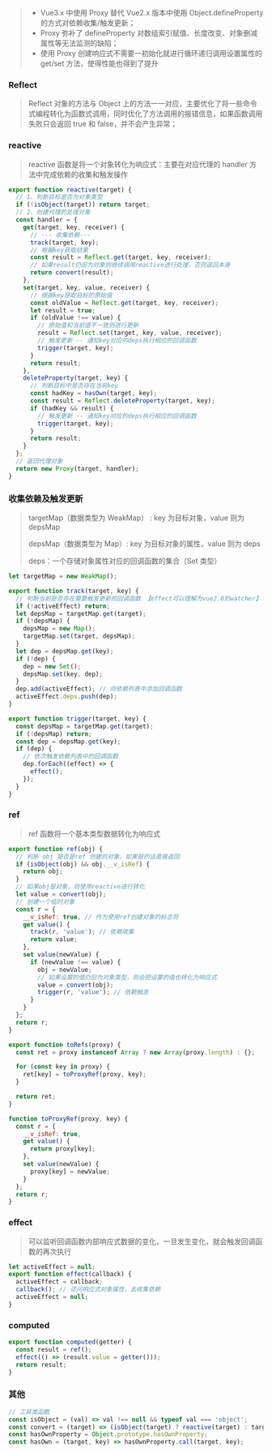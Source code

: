 > - Vue3.x 中使用 Proxy 替代 Vue2.x 版本中使用 Object.defineProperty 的方式对依赖收集/触发更新；
> - Proxy 弥补了 defineProperty 对数组索引赋值、长度改变、对象删减属性等无法监测的缺陷；
> - 使用 Proxy 创建响应式不需要一初始化就进行循环递归调用设置属性的 get/set 方法，使得性能也得到了提升

### Reflect

> Reflect 对象的方法与 Object 上的方法一一对应，主要优化了将一些命令式编程转化为函数式调用，同时优化了方法调用的报错信息，如果函数调用失败只会返回 true 和 false，并不会产生异常；

### reactive

> reactive 函数是将一个对象转化为响应式：主要在对应代理的 handler 方法中完成依赖的收集和触发操作

```js
export function reactive(target) {
  // 1、判断目标是否为对象类型
  if (!isObject(target)) return target;
  // 2、创建代理的处理对象
  const handler = {
    get(target, key, receiver) {
      // --- 收集依赖---
      track(target, key);
      // 根据key获取结果
      const result = Reflect.get(target, key, receiver);
      // 如果result仍旧为对象则继续调用reactive进行处理，否则返回本身
      return convert(result);
    },
    set(target, key, value, receiver) {
      // 根据key获取目标的原始值
      const oldValue = Reflect.get(target, key, receiver);
      let result = true;
      if (oldValue !== value) {
        // 原始值和当前值不一致则进行更新
        result = Reflect.set(target, key, value, receiver);
        // 触发更新 -- 通知key对应的deps执行相应的回调函数
        trigger(target, key);
      }
      return result;
    },
    deleteProperty(target, key) {
      // 判断目标中是否存在当前key
      const hadKey = hasOwn(target, key);
      const result = Reflect.deleteProperty(target, key);
      if (hadKey && result) {
        // 触发更新 -- 通知key对应的deps执行相应的回调函数
        trigger(target, key);
      }
      return result;
    }
  };
  // 返回代理对象
  return new Proxy(target, handler);
}
```

### 收集依赖及触发更新

> targetMap（数据类型为 WeakMap） : key 为目标对象，value 则为 depsMap
>
> depsMap（数据类型为 Map）: key 为目标对象的属性，value 则为 deps
>
> deps：一个存储对象属性对应的回调函数的集合（Set 类型）

```js
let targetMap = new WeakMap();

export function track(target, key) {
  // 判断当前是否存在需要触发更新的回调函数 【effect可以理解为vue2.0的watcher】
  if (!activeEffect) return;
  let depsMap = targetMap.get(target);
  if (!depsMap) {
    depsMap = new Map();
    targetMap.set(target, depsMap);
  }
  let dep = depsMap.get(key);
  if (!dep) {
    dep = new Set();
    depsMap.set(key, dep);
  }
  dep.add(activeEffect); // 向依赖列表中添加回调函数
  activeEffect.deps.push(dep);
}

export function trigger(target, key) {
  const depsMap = targetMap.get(target);
  if (!depsMap) return;
  const dep = depsMap.get(key);
  if (dep) {
    // 依次触发依赖列表中的回调函数
    dep.forEach((effect) => {
      effect();
    });
  }
}
```

### ref

> ref 函数将一个基本类型数据转化为响应式

```js
export function ref(obj) {
  // 判断 obj 是否是ref 创建的对象，如果是的话直接返回
  if (isObject(obj) && obj.__v_isRef) {
    return obj;
  }
  // 如果obj是对象，则使用reactive进行转化
  let value = convert(obj);
  // 创建一个临时对象
  const r = {
    __v_isRef: true, // 作为使用ref创建对象的标志符
    get value() {
      track(r, 'value'); // 依赖收集
      return value;
    },
    set value(newValue) {
      if (newValue !== value) {
        obj = newValue;
        // 如果设置的值仍旧为对象类型，则会把设置的值也转化为响应式
        value = convert(obj);
        trigger(r, 'value'); // 依赖触发
      }
    }
  };
  return r;
}

export function toRefs(proxy) {
  const ret = proxy instanceof Array ? new Array(proxy.length) : {};

  for (const key in proxy) {
    ret[key] = toProxyRef(proxy, key);
  }

  return ret;
}

function toProxyRef(proxy, key) {
  const r = {
    __v_isRef: true,
    get value() {
      return proxy[key];
    },
    set value(newValue) {
      proxy[key] = newValue;
    }
  };
  return r;
}
```

### effect

> 可以监听回调函数内部响应式数据的变化，一旦发生变化，就会触发回调函数的再次执行

```js
let activeEffect = null;
export function effect(callback) {
  activeEffect = callback;
  callback(); // 访问响应式对象属性，去收集依赖
  activeEffect = null;
}
```

### computed

```js
export function computed(getter) {
  const result = ref();
  effect(() => (result.value = getter()));
  return result;
}
```

### 其他

```js
// 工具类函数
const isObject = (val) => val !== null && typeof val === 'object';
const convert = (target) => (isObject(target) ? reactive(target) : target);
const hasOwnProperty = Object.prototype.hasOwnProperty;
const hasOwn = (target, key) => hasOwnProperty.call(target, key);
```
